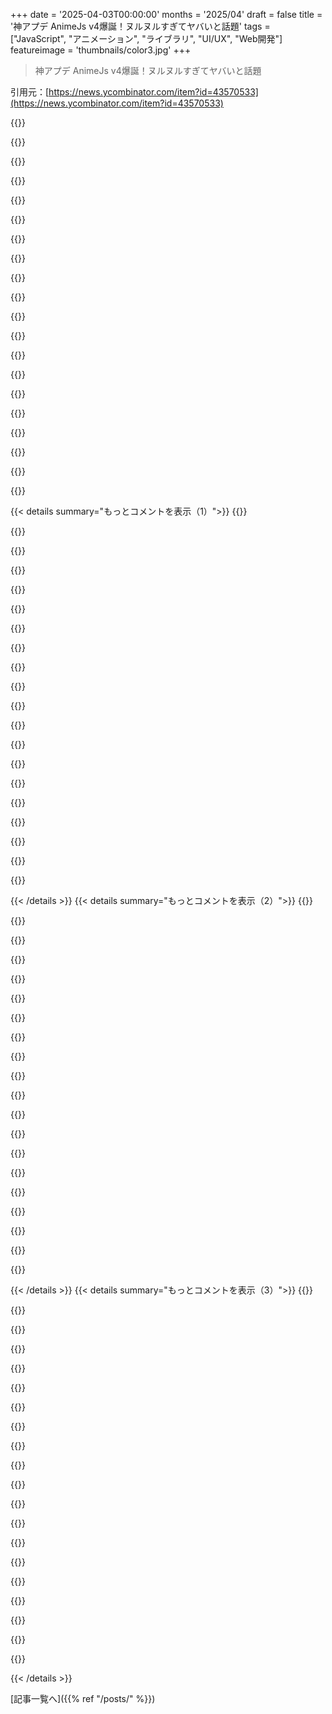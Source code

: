 +++
date = '2025-04-03T00:00:00'
months = '2025/04'
draft = false
title = '神アプデ AnimeJs v4爆誕！ヌルヌルすぎてヤバいと話題'
tags = ["JavaScript", "アニメーション", "ライブラリ", "UI/UX", "Web開発"]
featureimage = 'thumbnails/color3.jpg'
+++

> 神アプデ AnimeJs v4爆誕！ヌルヌルすぎてヤバいと話題

引用元：[https://news.ycombinator.com/item?id=43570533](https://news.ycombinator.com/item?id=43570533)

{{<matomeQuote body="ランディングページをスクロールしたんだけど、見た目からは想像できないくらいスムーズでサクサク動いててマジでびっくりした。" userName="jacobgkau" createdAt="2025-04-03T17:18:42" color="#45d325">}}

{{<matomeQuote body="作者のJulianは天才だね。v4の開発には時間がかかったみたいだけど、待った甲斐があったよ！v3もランディングページで使ったり、簡単なゲームエンジンを作ったりしたけど、今回のバージョンは完全に別次元だわ。作者にマジ感謝！これからも頑張って！" userName="adrianvoica" createdAt="2025-04-03T17:35:03" color="#ff5c5c">}}

{{<matomeQuote body="＞Julian（作者）は天才だってのはマジ。<br>証拠もあるぜ！<br>ウェブの技術でこんなに感動したのは初めてかも。" userName="MrMcCall" createdAt="2025-04-03T21:04:48" color="#38d3d3">}}

{{<matomeQuote body="再帰的なGoLを初めて見た時を思い出すな：https://oimo.io/works/life/" userName="Rendello" createdAt="2025-04-04T18:59:09" color="">}}

{{<matomeQuote body="マジそれな。普段はこういうスクロールして「色々起こる」系のサイトはあんまり好きじゃないんだけど、これはマジで洗練されててクールだわ。マジ最高。" userName="wigster" createdAt="2025-04-03T17:51:59" color="#ff5c5c">}}

{{<matomeQuote body="そうそう、まさにそれ。もしこういうのが全部これくらいスムーズで見た目も良かったら、もっと好きになるかも。クリエイティブだね。" userName="robertlagrant" createdAt="2025-04-03T20:38:13" color="#45d325">}}

{{<matomeQuote body="ああ、こういうやり方が100％適切な場所だよね。" userName="loxs" createdAt="2025-04-04T14:30:45" color="">}}

{{<matomeQuote body="スクロールの単位ごとにアニメーションのシーケンスが結構進むのがミソだと思うんだよね（だからスクロールが長く感じない）。" userName="qoez" createdAt="2025-04-03T19:14:32" color="#785bff">}}

{{<matomeQuote body="こんなに素晴らしいランディングページ、最近見た記憶がないわ。他の酷さを思い知らされる。" userName="rk06" createdAt="2025-04-04T04:06:59" color="#ff5c5c">}}

{{<matomeQuote body="え、これって皮肉？<br>モバイルだと、意味不明なグラフィックが回転しながら、たった数行の文章を読むために何キロもスクロールする必要があるんだけど。<br>マジで無駄が多い。" userName="andrei_says_" createdAt="2025-04-05T07:14:36" color="">}}

{{<matomeQuote body="もしかしたらスマホだと表示がおかしいのかもだけど、ランディングページがどう作られてるかっていう賞賛しか見てないよ。グラフィック自体は意味ないけど、周りの情報は参考になるし。グラフィックは情報を伝えるためじゃなくて、インスピレーションを与えるためのものだと思う。" userName="wishinghand" createdAt="2025-04-05T17:02:08" color="">}}

{{<matomeQuote body="なるほどね、これで納得できた。短いフレーズが変わるのを見るためにめっちゃスクロールしなきゃいけなくて、割に合わないなって思ったんだよね。グラフィックはきれいだけど、私には追加の情報はなかったなー。<br>演出は、スクロール連動のアニメーションでもよかったんじゃないかな。" userName="andrei_says_" createdAt="2025-04-07T00:21:34" color="">}}

{{<matomeQuote body="ランディングページをどう作ったかとか、コードをどこかで公開してるのかな？私もあれはすごいと思う。" userName="azemetre" createdAt="2025-04-03T20:33:01" color="#ff5733">}}

{{<matomeQuote body="やあ、作者です。ランディングページをどうやって作ったかの講座を作ろうと思ってるんだけど、興味ある？" userName="JulianGarnier" createdAt="2025-04-04T15:06:33" color="#ff5c5c">}}

{{<matomeQuote body="すぐに申し込むよ！アニメーションのアイデアをコードにするクリエイティブな過程に特に興味があるんだ。例えば、どんなアニメーションにしたいかっていうアイデアがあるとする。それをコードで表現する一番いい方法って何？" userName="jeleh" createdAt="2025-04-05T19:02:46" color="#ff33a1">}}

{{<matomeQuote body="ぜひお願いしたいです！興味がある人のためにメールアドレスを集めるサイトとかありますか？" userName="azemetre" createdAt="2025-04-04T17:29:16" color="#785bff">}}

{{<matomeQuote body="＞ランディングページのフッターにメールアドレスを残せるよ＞”https://animejs.com/#site-footer”<br>近いうちに講座用の専用ページを作る予定だよ。興味を持ってくれてありがとう！" userName="JulianGarnier" createdAt="2025-04-05T08:36:13" color="#ff5c5c">}}

{{<matomeQuote body="FYI: フォームで「問題が発生しました。後でもう一度お試しください。」ってエラーが出てるよ。" userName="frainfreeze" createdAt="2025-04-09T01:46:17" color="">}}

{{<matomeQuote body="何度も言うみたいで悪いけど、うん、見たい！" userName="yosef123" createdAt="2025-04-04T19:32:41" color="#ff5c5c">}}

{{<matomeQuote body="それ見たいな。" userName="wishinghand" createdAt="2025-04-05T17:02:35" color="#38d3d3">}}

{{< details summary="もっとコメントを表示（1）">}}
{{<matomeQuote body="間違いなくイエスだね" userName="DirkH" createdAt="2025-04-04T15:58:01" color="">}}

{{<matomeQuote body="めっちゃイエス" userName="firefoxd" createdAt="2025-04-04T15:41:14" color="#785bff">}}

{{<matomeQuote body="おー、イエス！" userName="bhattisatish" createdAt="2025-04-04T15:18:23" color="">}}

{{<matomeQuote body="まさに俺が探しに来たものじゃん！　マジですげー！" userName="TheTaytay" createdAt="2025-04-04T15:58:07" color="#785bff">}}

{{<matomeQuote body="gh-pages branchがあるけど、private repoから生成されたものみたいだよ: https://github.com/juliangarnier/anime/tree/gh-pages" userName="chilmers" createdAt="2025-04-03T23:05:15" color="">}}

{{<matomeQuote body="それってどのマシンでの話？<br>こういうページアニメーションが、最新の2025年のマシンで、CPUスパイク20%未満、CPU/GPUのウォーミングアップなしで120fpsでレンダリングされることを願うよ。<br>残念ながら、まだそこには到達できてないね。もし達成できたら、ウェブはもっと面白くなるだろうな。Macromedia Flashの記憶が蘇るよ。" userName="ksec" createdAt="2025-04-05T07:03:05" color="#38d3d3">}}

{{<matomeQuote body="経験の浅い開発者にとって、もっとfootguns（自爆しやすい点）が少ないってこと？" userName="aitchnyu" createdAt="2025-04-04T07:03:36" color="">}}

{{<matomeQuote body="賢いとは思うけど、正直なところ、どれだけスムーズかはどうでもいいんだよね。スクロールは単にページを上下にスクロールするだけでいい。アニメーションを呼び出すべきじゃない。メディアの再生、スローダウン、スピードアップ、ランダムシークなど、確立されたUXパターンがすでにあるんだから。" userName="ryandrake" createdAt="2025-04-03T20:30:05" color="">}}

{{<matomeQuote body="ここでの滑らかさの一部は、色付きヘッダーのあるセクションまでスクロールすると、テキストのスクロールが1:1になることだよね。スクロールが「あるべき姿」という直感を「壊す」ことなく、ページをあんなにfancyに見せることが可能だってことを示してる。<br>JSアニメーションは明らかに、再生/スクラブするビデオ/オーディオメディアの代わりにはならないよ。" userName="jacobgkau" createdAt="2025-04-03T21:31:47" color="#ff5733">}}

{{<matomeQuote body="やあ、このライブラリの作者だよ。その通り、僕は本当にbody scrollを「ハイジャック」してるわけじゃなくて、ほとんどのbodyコンテンツはページに合わせて自然にスクロールするようにしつつ、背景アニメーションだけをコントロールしてるんだ。" userName="JulianGarnier" createdAt="2025-04-04T15:08:37" color="#ff33a1">}}

{{<matomeQuote body="マジかよ。ウェブをもっと楽しもうぜ！" userName="mcluck" createdAt="2025-04-03T20:32:22" color="">}}

{{<matomeQuote body="ほとんどのウェブサイトではそうかもね。でも、このウェブサイトには合ってるんじゃない？製品のデモとしては最高だと思うよ。" userName="derac" createdAt="2025-04-03T21:47:54" color="#ff5733">}}

{{<matomeQuote body="アニメーションやビデオを再生・遅延・加速させるって話じゃないんだよね。どっちかっていうと、「体験」を進んだり戻ったりするってこと。嫌いな言葉だけどね。スクロール動作の自然な進化だと思う。" userName="johnsanders" createdAt="2025-04-03T22:25:15" color="">}}

{{<matomeQuote body="アニメーションは別に「メディアの再生」じゃないじゃん。" userName="robertlagrant" createdAt="2025-04-03T20:40:50" color="">}}

{{<matomeQuote body="じゃあ、アニメーションを進めるには何を使えばいいと思う？" userName="jonwinstanley" createdAt="2025-04-03T21:47:34" color="">}}

{{<matomeQuote body="フォームを連打して送信して、サーバー上で新しいHTMLフラグメントをレンダリングして次のフレームを配信すればいいじゃん、明らかに。" userName="evilduck" createdAt="2025-04-04T00:55:04" color="">}}

{{<matomeQuote body="Playdateのスマホアクセサリがない。" userName="hoc" createdAt="2025-04-03T23:28:34" color="">}}

{{<matomeQuote body="そもそもアニメーションを使うなってことだね😊" userName="throwaway290" createdAt="2025-04-04T17:30:53" color="">}}

{{<matomeQuote body="アニメーションライブラリなんだから、何ができるかを示すのが目的なんじゃないの？" userName="hydrolox" createdAt="2025-04-05T14:04:05" color="#ff5c5c">}}

{{<matomeQuote body="マジかよ、これ реально すごすぎ。2000年代初頭のネットのクリエイティビティと、今の洗練されたデザイン基準が合わさった感じ。マジでよくできてる" userName="rsingla" createdAt="2025-04-03T20:40:35" color="#785bff">}}


{{< /details >}}
{{< details summary="もっとコメントを表示（2）">}}
{{<matomeQuote body="作者だけど、このランディングページについてのコメントで一番嬉しいかも。Flashでウェブ開発を始めたのが2000年代だから、マジで心に響くわ。ありがとう！" userName="JulianGarnier" createdAt="2025-04-04T15:17:26" color="#ff5733">}}

{{<matomeQuote body="モバイルブラウザでこんなにスムーズに動く、複雑でレイヤーが重なったインタラクティブアニメーションは初めて見たかも。FPSはまるでDoom 2016をハイスペックPCでやってるみたい。" userName="pentagrama" createdAt="2025-04-03T17:30:32" color="#785bff">}}

{{<matomeQuote body="スクロールハイジャックってマジ嫌いだけど、これは初めて嫌じゃなかった。マジでスムーズ。" userName="qgin" createdAt="2025-04-03T19:03:15" color="#38d3d3">}}

{{<matomeQuote body="スクロールハイジャックっぽくないのは、実際にはハイジャックしてないから。<br>＞https://news.ycombinator.com/item?id=43572887<br>スクロールハイジャックっていうのは、普通にスクロールしようとしても、ページが距離とか速度を上書きするようなこと。" userName="albedoa" createdAt="2025-04-03T19:19:55" color="">}}

{{<matomeQuote body="モバイルのSafariだと、ちょっと重い感じがする。アニメーションはめっちゃスムーズだけど、宇宙ステーションみたいなやつが、スクロールの速度の割に回転が遅い気がする。もしかして俺だけ？技術的な達成度はマジですごいし、作者はマジで尊敬するけど、こういうのはやめてほしい" userName="tiltowait" createdAt="2025-04-04T17:15:26" color="">}}

{{<matomeQuote body="スクロールを計測して、それでアニメーションを動かしてるだけじゃないかな。それがハイジャックってこと？" userName="cess11" createdAt="2025-04-04T08:28:11" color="">}}

{{<matomeQuote body="スクロールハイジャックされてる感じはしなかったな。全部いい感じの速度で動いてたし。" userName="jonwinstanley" createdAt="2025-04-03T21:48:40" color="#ff5733">}}

{{<matomeQuote body="ブラウザのスクロールバーを掴んでドラッグしても、アニメーションがシームレスに更新されるのが良い（Safariモバイル）。" userName="thih9" createdAt="2025-04-03T16:27:13" color="#38d3d3">}}

{{<matomeQuote body="ユーザーの操作に反応して、ユーザーに操作の自由を与えてるのが良い。スクロールをハイジャックして、ユーザーから自由を奪うウェブサイトもあるけど、これはマジで良い解決策だし、アクセシビリティにも優しい。" userName="Washuu" createdAt="2025-04-03T17:30:44" color="#38d3d3">}}

{{<matomeQuote body="iOSでスクロールバー掴めるの今知ったわ！！これマジ助かる。ページの一番下まで行くのいつも面倒だったんだよね。" userName="bbx" createdAt="2025-04-03T23:51:03" color="#ff5c5c">}}

{{<matomeQuote body="iOSのロックダウンモードだと、スクロールバー付きの真っ黒画面になっちゃう。" userName="captn3m0" createdAt="2025-04-03T16:37:54" color="">}}

{{<matomeQuote body="＞ロックダウンモードを有効にすると、デバイスは通常どおりに機能しなくなるんだって。（…）<br>＞Webブラウジング – 特定の複雑なWebテクノロジーがブロックされ、一部のWebサイトの読み込みが遅くなったり、正しく動作しなくなる場合がある”<br>詳しくはここ見て→https://support.apple.com/en-us/105120" userName="thih9" createdAt="2025-04-03T17:53:18" color="">}}

{{<matomeQuote body="たぶんiOSのロックダウンモードがWebGLレンダリングを無効にしてるせいじゃないかな。" userName="UncleBen" createdAt="2025-04-03T17:26:48" color="#38d3d3">}}

{{<matomeQuote body="Linux Chromiumのデスクトップでも同じ現象が起きてる（シークレットモードでも）。コンソールにはWebGLのエラーが出てるよ。<br>＞scripts.js?v=1:3820 THREE.WebGLRenderer: A WebGL context could not be created. Reason: Web page caused context loss and was blocked<br>＞scripts.js?v=1:3820 THREE.WebGLRenderer: A WebGL context could not be created. Reason: Failed to create a WebGL2 context." userName="Arnavion" createdAt="2025-04-03T17:48:40" color="">}}

{{<matomeQuote body="未だにwebアニメーションAPI用のWYSIWYG GUIベースのオーサリングツールが出てこないんだよね。アーティストとかアニメーターって、四角を動かすためにドキュメントとコードを読み込むのが嫌いじゃん？Flashが死んでから10年くらい経つのに、まだ代替品がない。" userName="h2zizzle" createdAt="2025-04-04T13:14:06" color="">}}

{{<matomeQuote body="https://rive.app/ 試してみた？" userName="another_kel" createdAt="2025-04-04T21:37:45" color="">}}

{{<matomeQuote body="俺は正直https://godotengine.org/features/ だと思ってるけど、GUIだけのWYSIWYG作成フローはFlashよりちょっと早く限界が来る気がする。でもコンテンツはたくさん作られてるよ！https://docs.godotengine.org/en/stable/tutorials/animation/i..." userName="graypegg" createdAt="2025-04-04T16:13:41" color="">}}

{{<matomeQuote body="本音を言うなら、全然近くない。Blenderでアセット作ってGodot/Unityでスクリプト組めば、フランケンシュタインみたいになるかもね。" userName="h2zizzle" createdAt="2025-04-04T18:24:39" color="">}}

{{<matomeQuote body="メインサイトもすごいと思ったけど、ドキュメント見たらマジで感動した。素晴らしい出来だね。WAAPIを試すのがめっちゃ楽しみ。" userName="Nijikokun" createdAt="2025-04-03T18:06:32" color="#ff5733">}}

{{<matomeQuote body="マジかー、めっちゃ好きなんだけど…。このページ（https://animejs.com/documentation/scope/）をFirefox(136.0.3)で、しかもuBlock Origin有効にして開くと、タブが即落ちするわ。冒頭のイケてるアニメーションを見た直後だったから、マジで笑えた。" userName="solid_fuel" createdAt="2025-04-03T21:50:47" color="">}}


{{< /details >}}
{{< details summary="もっとコメントを表示（3）">}}
{{<matomeQuote body="マジだ。再現性100%じゃないけど、このセクション見てるとタブがクラッシュする。" userName="vvillena" createdAt="2025-04-04T07:43:23" color="#45d325">}}

{{<matomeQuote body="マジかよ、Android版Firefoxでも再現するぞ。クラッシュのシグネチャは[@ JS::Heap<T>::exposeToActiveJS ]だって。" userName="chrismorgan" createdAt="2025-04-04T04:01:27" color="#45d325">}}

{{<matomeQuote body="137じゃ見ないな。" userName="makeworld" createdAt="2025-04-04T12:34:19" color="">}}

{{<matomeQuote body="Androidの137安定版と、Linuxの138 Nightly(2025-03-10版)で再現できたわ(普段はそんなに古いの使ってないんだけど、今回は色々あって)。uBlock Originが有効になってる必要あるけど。" userName="chrismorgan" createdAt="2025-04-05T02:55:45" color="#38d3d3">}}

{{<matomeQuote body="え、マジ？俺もAndroidでuBlock Origin使ってるけどなー。" userName="makeworld" createdAt="2025-04-05T04:45:52" color="">}}

{{<matomeQuote body="実際に使う感じは分からんけど、APIデザインとドキュメントはマジで良いと思う。めっちゃ考えられてる感じする。例えばtimerのドキュメント見たら、timer APIで何ができて、どうやるのか1分くらいで理解できたもん。これなら安心してライブラリ試せるわ。他の人も言ってるように、ランディングページの出来が素晴らしい。見た目もパフォーマンスも最高。" userName="steve_adams_86" createdAt="2025-04-03T17:29:24" color="#45d325">}}

{{<matomeQuote body="見た目はめっちゃ良いね！<br>でもねー、こういう形式のコンテンツ、マジで嫌い。ちょっと読むだけで、死ぬほどスクロールしなきゃいけないじゃん。" userName="skerit" createdAt="2025-04-04T07:23:57" color="">}}

{{<matomeQuote body="テキストよりも、何が作れるかのデモの方が重要じゃない？テキストじゃ、デモが与えてくれる情報のほんの一部しか伝えられないと思う。" userName="areeh" createdAt="2025-04-05T15:12:47" color="">}}

{{<matomeQuote body="「マジすごい」って言ってる人たちに仲間入りー。スクロールに合わせてコンテンツがアニメーションするウェブサイトって基本嫌いなんだけど、練り込まれた長文コンテンツは別。これはマジでslickだわ。<br>”10倍速で生産性上げた”系のLLM信者たちへの挑戦状：このランディングページをプロンプトだけで再現するのにどれくらい時間かかる？あと、ハウツーコースにいくら払う？（笑）<br>”仕事奪われる”系のLLM信者たちへの挑戦状：git gudだわ。可能だって証拠がここにあるじゃん。<br>（えへへ、この言葉遊びがしたかっただけなんだ。全部ChatGPTだけどね！<br>＞https://pastebin.com/zrsj6DcB”" userName="yamihere" createdAt="2025-04-04T00:43:13" color="">}}

{{<matomeQuote body="マジでヤバい。APIも良さげだし、ランディングページは今まで見た中で最高だし、機能も豊富すぎ。自分のメインアプリで使えたらなぁ。" userName="majora2007" createdAt="2025-04-03T16:35:26" color="#785bff">}}

{{<matomeQuote body="マイナーなAndroidブラウザでもちゃんと動くじゃん。マジすごい。ライブラリとしても期待できる。" userName="monetus" createdAt="2025-04-03T17:54:26" color="#45d325">}}

{{<matomeQuote body="マジ信じらんない。何これ！ドキュメントページで永遠に遊べそう。全部考え抜かれてるし、プレゼンも最高。感動しかない。" userName="flufluflufluffy" createdAt="2025-04-03T18:18:17" color="#785bff">}}

{{<matomeQuote body="ランディングページ最高！<br>レスポンシブレイアウトの例をチェックしてたら、ブラウザのウィンドウサイズ変更した時にスクロールが一番上に戻っちゃったのが唯一気になった点かな。" userName="XCSme" createdAt="2025-04-03T19:19:26" color="">}}

{{<matomeQuote body="リサイズへの対応って、レスポンシブ対応とはまた別問題なんだよね。どんなviewportサイズでも動くってことと、viewportサイズが変わる時にアニメーションをスムーズに処理するってことは違う。後者の方がずっと難しい。" userName="bleuarff" createdAt="2025-04-03T19:25:46" color="#785bff">}}

{{<matomeQuote body="だよね。リサイズにちゃんと対応してるとは思ってなかった。ランディングページがウィンドウサイズ変更してレスポンシブを試して欲しかったんだと思ったし（アニメーション自体がコンテンツエリアのサイズを変えてることに気づくまでは）。<br>とは言っても、ウィンドウリサイズした時にスクロールバーが一番上にリセット/ジャンプするのはおかしい。少なくとも、フルサイズに戻した時は元に戻るべき。" userName="XCSme" createdAt="2025-04-03T20:39:44" color="#785bff">}}

{{<matomeQuote body="Internet Explorer 4.0のDHMTL覚えてる人いる？あれからここまで進化したんだね。ウェブ技術の進化すげー。" userName="wg0" createdAt="2025-04-03T18:46:58" color="">}}

{{<matomeQuote body="そうそう、DHTMLのアイデアはいまだに完成してないけどね。" userName="ksec" createdAt="2025-04-05T07:08:31" color="">}}

{{<matomeQuote body="あー、あったね！document.allとか。いい時代だった。" userName="manx" createdAt="2025-04-03T21:00:50" color="">}}

{{<matomeQuote body="昨日、個人的な用途で document.getElementById とかで色々やってる「ウェブアプリ」作ってたんだけど、まだ動くんだよねー。まあ、いっか。" userName="philsnow" createdAt="2025-04-03T22:27:34" color="">}}

{{<matomeQuote body="たぶん的外れな質問だけど…ここにあるエンジンの3D爆発図モデルって、複雑なシステムが互いに連携して動作するのを視覚的に表現してるだけ？それとも実際にこのツールキットで作られたもの？API をざっと見た感じだと、低レベルのアニメーションサポートみたいだけど、イントロを見ると CAD っぽい印象を受けるんだよね。" userName="photonthug" createdAt="2025-04-04T10:10:18" color="">}}


{{< /details >}}


[記事一覧へ]({{% ref "/posts/" %}})
